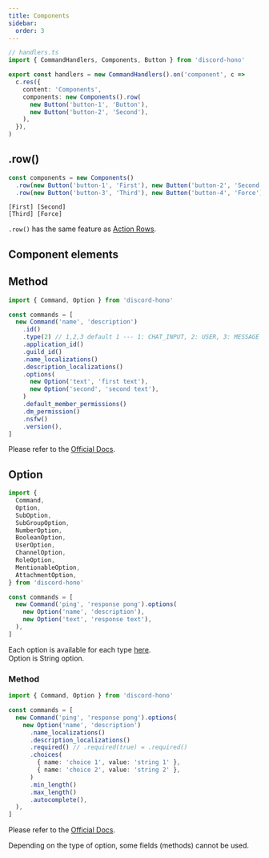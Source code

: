 ```yaml
---
title: Components
sidebar:
  order: 3
---
```


```ts
// handlers.ts
import { CommandHandlers, Components, Button } from 'discord-hono'

export const handlers = new CommandHandlers().on('component', c =>
  c.res({
    content: 'Components',
    components: new Components().row(
      new Button('button-1', 'Button'),
      new Button('button-2', 'Second'),
    ),
  }),
)
```

## .row()

```ts
const components = new Components()
  .row(new Button('button-1', 'First'), new Button('button-2', 'Second'))
  .row(new Button('button-3', 'Third'), new Button('button-4', 'Force'))
```

```
[First] [Second]
[Third] [Force]
```

`.row()` has the same feature as [Action Rows](https://discord.com/developers/docs/interactions/message-components#action-rows).

## Component elements

## Method

```ts
import { Command, Option } from 'discord-hono'

const commands = [
  new Command('name', 'description')
    .id()
    .type(2) // 1,2,3 default 1 --- 1: CHAT_INPUT, 2: USER, 3: MESSAGE
    .application_id()
    .guild_id()
    .name_localizations()
    .description_localizations()
    .options(
      new Option('text', 'first text'),
      new Option('second', 'second text'),
    )
    .default_member_permissions()
    .dm_permission()
    .nsfw()
    .version(),
]
```

Please refer to the [Official Docs](https://discord.com/developers/docs/interactions/application-commands#application-command-object).

## Option

```ts
import {
  Command,
  Option,
  SubOption,
  SubGroupOption,
  NumberOption,
  BooleanOption,
  UserOption,
  ChannelOption,
  RoleOption,
  MentionableOption,
  AttachmentOption,
} from 'discord-hono'

const commands = [
  new Command('ping', 'response pong').options(
    new Option('name', 'description'),
    new Option('text', 'response text'),
  ),
]
```

Each option is available for each type [here](https://discord.com/developers/docs/interactions/application-commands#application-command-object-application-command-option-type).  
Option is String option.

### Method

```ts
import { Command, Option } from 'discord-hono'

const commands = [
  new Command('ping', 'response pong').options(
    new Option('name', 'description')
      .name_localizations()
      .description_localizations()
      .required() // .required(true) = .required()
      .choices(
        { name: 'choice 1', value: 'string 1' },
        { name: 'choice 2', value: 'string 2' },
      )
      .min_length()
      .max_length()
      .autocomplete(),
  ),
]
```

Please refer to the [Official Docs](https://discord.com/developers/docs/interactions/application-commands#application-command-object-application-command-option-structure).

Depending on the type of option, some fields (methods) cannot be used.
